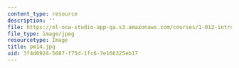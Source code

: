 ```yaml
---
content_type: resource
description: ''
file: https://ol-ocw-studio-app-qa.s3.amazonaws.com/courses/1-012-introduction-to-civil-engineering-design-spring-2002/3f4d69245087f75d1fc67e166325eb17_pm14.jpg
file_type: image/jpeg
resourcetype: Image
title: pm14.jpg
uid: 3f4d6924-5087-f75d-1fc6-7e166325eb17
---
```

